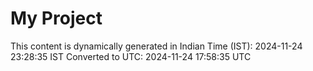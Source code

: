 # My Project

This content is dynamically generated in Indian Time (IST): 2024-11-24 23:28:35 IST
Converted to UTC: 2024-11-24 17:58:35 UTC
